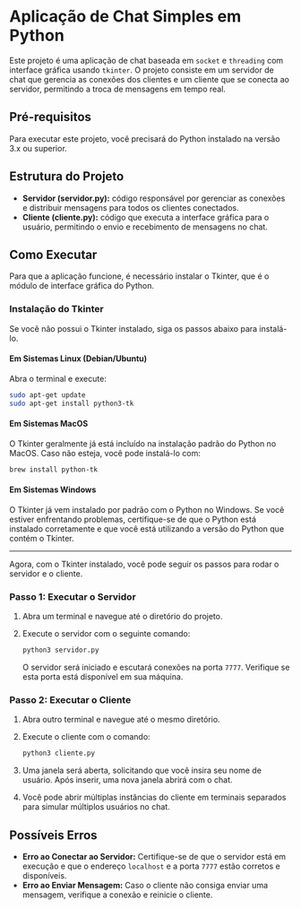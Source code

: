 # Aplicação de Chat Simples em Python

Este projeto é uma aplicação de chat baseada em `socket` e `threading` com interface gráfica usando `tkinter`. O projeto consiste em um servidor de chat que gerencia as conexões dos clientes e um cliente que se conecta ao servidor, permitindo a troca de mensagens em tempo real.

## Pré-requisitos

Para executar este projeto, você precisará do Python instalado na versão 3.x ou superior.

## Estrutura do Projeto

- **Servidor (servidor.py):** código responsável por gerenciar as conexões e distribuir mensagens para todos os clientes conectados.
- **Cliente (cliente.py):** código que executa a interface gráfica para o usuário, permitindo o envio e recebimento de mensagens no chat.

## Como Executar

Para que a aplicação funcione, é necessário instalar o Tkinter, que é o módulo de interface gráfica do Python. 

### Instalação do Tkinter

Se você não possui o Tkinter instalado, siga os passos abaixo para instalá-lo.

#### Em Sistemas Linux (Debian/Ubuntu)

Abra o terminal e execute:

```bash
sudo apt-get update
sudo apt-get install python3-tk
```

#### Em Sistemas MacOS

O Tkinter geralmente já está incluído na instalação padrão do Python no MacOS. Caso não esteja, você pode instalá-lo com:

```bash
brew install python-tk
```

#### Em Sistemas Windows

O Tkinter já vem instalado por padrão com o Python no Windows. Se você estiver enfrentando problemas, certifique-se de que o Python está instalado corretamente e que você está utilizando a versão do Python que contém o Tkinter.

---

Agora, com o Tkinter instalado, você pode seguir os passos para rodar o servidor e o cliente.

### Passo 1: Executar o Servidor

1. Abra um terminal e navegue até o diretório do projeto.
2. Execute o servidor com o seguinte comando:

   ```bash
   python3 servidor.py
   ```

   O servidor será iniciado e escutará conexões na porta `7777`. Verifique se esta porta está disponível em sua máquina.

### Passo 2: Executar o Cliente

1. Abra outro terminal e navegue até o mesmo diretório.
2. Execute o cliente com o comando:

   ```bash
   python3 cliente.py
   ```

3. Uma janela será aberta, solicitando que você insira seu nome de usuário. Após inserir, uma nova janela abrirá com o chat.

4. Você pode abrir múltiplas instâncias do cliente em terminais separados para simular múltiplos usuários no chat.

## Possíveis Erros

- **Erro ao Conectar ao Servidor:** Certifique-se de que o servidor está em execução e que o endereço `localhost` e a porta `7777` estão corretos e disponíveis.
- **Erro ao Enviar Mensagem:** Caso o cliente não consiga enviar uma mensagem, verifique a conexão e reinicie o cliente.